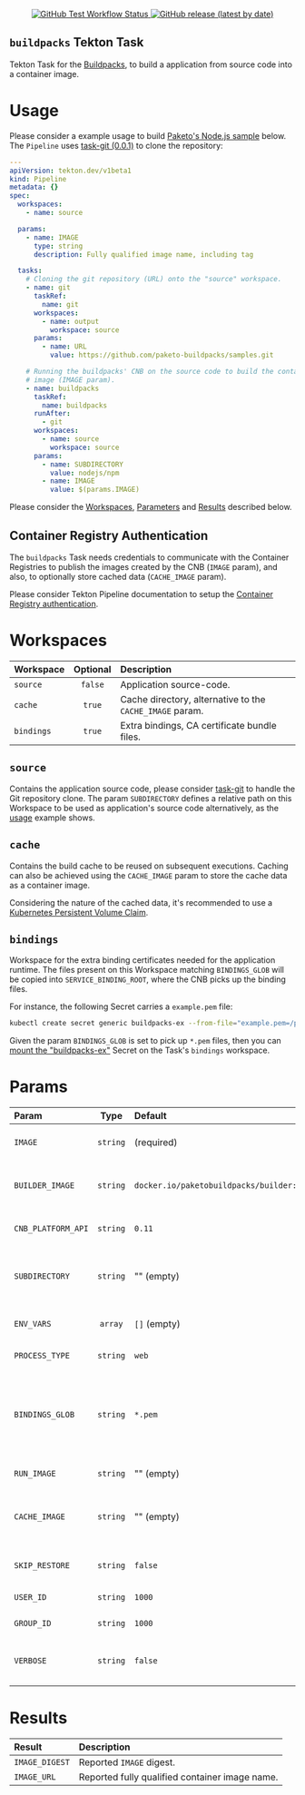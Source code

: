 <p align="center">
    <a alt="Test Workflow" href="https://github.com/openshift-pipelines/task-buildpacks/actions/workflows/test.yaml">
        <img alt="GitHub Test Workflow Status" src="https://img.shields.io/github/actions/workflow/status/openshift-pipelines/task-buildpacks/test.yaml?label=test">
    </a>
    <a alt="Latest Release" href="https://github.com/openshift-pipelines/task-buildpacks/releases/latest">
        <img alt="GitHub release (latest by date)" src="https://img.shields.io/github/v/release/openshift-pipelines/task-buildpacks">
    </a>
</p>

`buildpacks` Tekton Task
------------------------

Tekton Task for the [Buildpacks][buildpacksIO], to build a application from source code into a container image.

# Usage

Please consider a example usage to build [Paketo's Node.js sample][paketoNodejsSample] below. The `Pipeline` uses [task-git (0.0.1)][taskGit] to clone the repository:

```yaml
---
apiVersion: tekton.dev/v1beta1
kind: Pipeline
metadata: {}
spec:
  workspaces:
    - name: source

  params:
    - name: IMAGE
      type: string
      description: Fully qualified image name, including tag

  tasks:
    # Cloning the git repository (URL) onto the "source" workspace.
    - name: git
      taskRef:
        name: git
      workspaces:
        - name: output
          workspace: source
      params:
        - name: URL
          value: https://github.com/paketo-buildpacks/samples.git

    # Running the buildpacks' CNB on the source code to build the container
    # image (IMAGE param).
    - name: buildpacks
      taskRef:
        name: buildpacks
      runAfter:
        - git
      workspaces:
        - name: source
          workspace: source
      params:
        - name: SUBDIRECTORY
          value: nodejs/npm
        - name: IMAGE
          value: $(params.IMAGE)
```

Please consider the [Workspaces](#workspaces), [Parameters](#parameters) and [Results](#results) described below.

## Container Registry Authentication

The `buildpacks` Task needs credentials to communicate with the Container Registries to publish the images created by the CNB (`IMAGE` param), and also, to optionally store cached data (`CACHE_IMAGE` param).

Please consider Tekton Pipeline documentation to setup the [Container Registry authentication][tektonContainerRegistryAuth].

# Workspaces

| Workspace      | Optional                           | Description                |
| :------------- | :--------------------------------: | :------------------------- |
| `source`  | `false` | Application source-code. |
| `cache`  | `true` | Cache directory, alternative to the `CACHE_IMAGE` param. |
| `bindings`  | `true` | Extra bindings, CA certificate bundle files. |

## `source`

Contains the application source code, please consider [task-git][taskGit] to handle the Git repository clone. The param `SUBDIRECTORY` defines a relative path on this Workspace to be used as application's source code alternatively, as the [usage](#usage) example shows.

## `cache`

Contains the build cache to be reused on subsequent executions. Caching can also be achieved using the `CACHE_IMAGE` param to store the cache data as a container image.

Considering the nature of the cached data, it's recommended to use a [Kubernetes Persistent Volume Claim][tektonWorkspaceVolume].

## `bindings`

Workspace for the extra binding certificates needed for the application runtime. The files present on this Workspace matching `BINDINGS_GLOB` will be copied into `SERVICE_BINDING_ROOT`, where the CNB picks up the binding files.

For instance, the following Secret carries a `example.pem` file:

```sh
kubectl create secret generic buildpacks-ex --from-file="example.pem=/path/to/example.pem"
```

Given the param `BINDINGS_GLOB` is set to pick up `*.pem` files, then you can [mount the "buildpacks-ex"][tektonWorkspaceSecret] Secret on the Task's `bindings` workspace.

# Params

| Param         | Type                       | Default                      | Description                |
| :------------ | :------------------------: | :--------------------------- | :------------------------- |
| `IMAGE` | `string` | (required) | Application's container image name, and tag. |
| `BUILDER_IMAGE` | `string` | `docker.io/paketobuildpacks/builder:base` | Cloud Native Builder (CNB) container image name (and tag). |
| `CNB_PLATFORM_API` | `string` | `0.11` | Lifecycle platform API compatibility version. |
| `SUBDIRECTORY` | `string` | "" (empty) | Alternative `CNB_APP_DIR` directory, relative to the "source" Workspace. |
| `ENV_VARS` | `array` | `[]` (empty) | Environment variables to set during "build-time". |
| `PROCESS_TYPE` | `string` | `web` | Application process type. |
| `BINDINGS_GLOB` | `string` | `*.pem` | Extra binding file name(s) (glob expression) present on the `bindings` Workspace to be copied into `SERVICE_BINDING_ROOT` directory. |
| `RUN_IMAGE` | `string` | "" (empty) | Reference to a run image to use. |
| `CACHE_IMAGE` | `string` | "" (empty) | The name of the persistent cache image (when  cache workspace is not provided). |
| `SKIP_RESTORE` | `string` | `false` | Do not write layer metadata or restore cached layers. |
| `USER_ID` | `string` | `1000` | CNB container image user-id (UID). |
| `GROUP_ID` | `string` | `1000` | CNB container image group-id (GID). |
| `VERBOSE` | `string` | `false` | Turns on verbose logging, all commands executed will be printed out. |

# Results

| Result        | Description                |
| :------------ | :------------------------- |
| `IMAGE_DIGEST` | Reported `IMAGE` digest. |
| `IMAGE_URL` | Reported fully qualified container image name. |

[buildpacksIO]: https://buildpacks.io/
[paketoNodejsSample]: https://github.com/paketo-buildpacks/samples/tree/main/nodejs/npm
[taskGit]: https://github.com/openshift-pipelines/task-git
[tektonContainerRegistryAuth]: https://github.com/openshift-pipelines/setup-tektoncd#container-registry
[tektonWorkspaceSecret]: https://tekton.dev/docs/pipelines/workspaces/#secret
[tektonWorkspaceVolume]: https://tekton.dev/docs/pipelines/workspaces/#specifying-volumesources-in-workspaces
